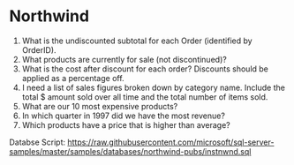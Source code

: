 # Northwind
1. What is the undiscounted subtotal for each Order (identified by OrderID).
2. What products are currently for sale (not discontinued)?
3. What is the cost after discount for each order?  Discounts should be applied as a percentage off.
4. I need a list of sales figures broken down by category name.  Include the total $ amount sold over all time and the total number of items sold.
5. What are our 10 most expensive products?
6. In which quarter in 1997 did we have the most revenue?
7. Which products have a price that is higher than average?

Databse Script: https://raw.githubusercontent.com/microsoft/sql-server-samples/master/samples/databases/northwind-pubs/instnwnd.sql
